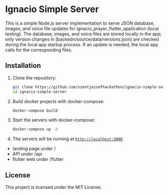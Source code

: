 # Ignacio Simple Server

This is a simple Node.js server implementation to serve JSON database, images, and voice file updates for ignacio_prayer_flutter_application (local testing). The database, images, and voice files are stored locally in the app; only version changes in [backedn/source/data/versions.json] are checked during the local app startup process. If an update is needed, the local app calls for the corresponding files.

## Installation

1. Clone the repository:
   ```sh
   git clone https://github.com/szentjozsefhackathon/ignacio-simple-server.git
   cd ignacio-simple-server
   ```

2. Build docker projects with docker-compose:
   ```sh
   docker-compose build
   ```

3. Start the servers with docker-compose:
   ```sh
   docker-compose up -d
   ```

4. The servers will be running at [`http://localhost:3000`](http://localhost:3000).
 - landing page under /
 - API under /api
 - flutter web under /flutter

## License

This project is licensed under the MIT License.
